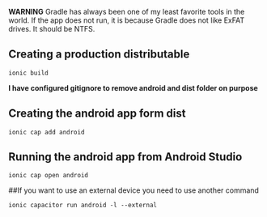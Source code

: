 **WARNING**
Gradle has always been one of my least favorite tools in the world. If the app does not run, it is because Gradle does not like ExFAT drives. It should be NTFS.

## Creating a production distributable
```
ionic build
```

**I have configured gitignore to remove android and dist folder on purpose**

## Creating the android app form dist
```
ionic cap add android
```

## Running the android app from Android Studio
```
ionic cap open android
```

##If you want to use an external device you need to use another command
```
ionic capacitor run android -l --external
```
